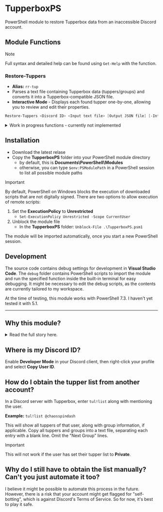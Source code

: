 # TupperboxPS
PowerShell module to restore Tupperbox data from an inaccessible Discord account.

## Module Functions
> [!NOTE]
> Full syntax and detailed help can be found using `Get-Help` with the function.
### Restore-Tuppers
- **Alias:** `rr-tup`
- Parses a text file containing Tupperbox data (tuppers/groups) and converts it into a Tupperbox-compatible JSON file.
- **Interactive Mode** - Displays each found tupper one-by-one, allowing you to review and edit their properties.
```powershell
Restore-Tuppers <Discord ID> <Input text file> [Output JSON file] [-Interactive]
```
<details>
  <summary>Work in progress functions - currently not implemented</summary>
  
### Test-Tuppers
- **Alias:** `t-tup`
- Checks the text file or JSON file for errors.
```powershell
Test-Tuppers <Input text/JSON file>
```

### Save-TupperAvatars
- **Alias:** `sv-tup`
- Downloads all tupper avatars into a subfolder. This is useful for avoiding link rot caused by Discord's CDN.
```powershell
Save-TupperAvatars <Input text/JSON file> [Output Folder]
```
</details>

## Installation
- Download the latest relase
- Copy the **TupperboxPS** folder into your PowerShell module directory
    - by default, this is **Documents\PowerShell\Modules**
    - otherwise, you can type `$env:PSModulePath` in a PowerShell session to list all possible module paths

> [!IMPORTANT]
> By default, PowerShell on Windows blocks the execution of downloaded scripts that are not digitally signed. There are two options to allow execution of remote scripts:
> 1. Set the **ExecutionPolicy** to **Unrestricted**
>     - `Set-ExecutionPolicy Unrestricted -Scope CurrentUser`
> 2. Unblock the module file
>     - In the **TupperboxPS** folder: `Unblock-File .\TupperboxPS.psm1`

The module will be imported automatically, once you start a new PowerShell session.

## Development
The source code contains debug settings for development in **Visual Studio Code**. The `debug` folder contains PowerShell scripts to import the module and run the specified function inside the built-in terminal for easy debugging. It might be necessary to edit the debug scripts, as the contents are currently tailored to my workspace.

At the time of testing, this module works with PowerShell 7.3. I haven't yet tested it with 5.1.

-----
## Why this module?
<details>
<summary>Read the full story here.</summary>

### 📖 Backstory
One of my friends accidentally dropped their phone in the pool. When they got a new one, they found themselves locked out of their Discord account, because the 2FA stopped working (despite the Google Authenticator cloud backup). We've tried every possible solution to get their account back, but ultimately had to create a new one.

However, they have a lot of tuppers, so it would be sad to see them all go and remake them from scratch. Fortunately, the tupper list from their old account was public, so I thought that - in theory - I could reconstruct the tupper data for them using that list.

So I copied all the tupper information - page by page. Then I made a quick (not really) and (definitely) dirty script using Microsoft's **Power Automate**, because I wanted to give it a try. The script worked and soon enough, I had a JSON file ready to be imported. I temporarily used my account to import them and - because I had Tupperbox Premium - reupload all the avatars to Tupperbox's CDN, so they would be safe from link rot. I don't think that's how it was intended to be used, but I just wanted to help my friend out. (I promise I won't do it again, pls don't hurt me-)

### 🛑 Limitations of the original script
The script worked fine for what I had to work with, but it had its issues, that made it unsuitable for sharing it with others:
- :x: It didn't account for nicknames and descriptions. That was fine for my friend, because they didn't use any of that, but if I were to use it, say, on my own tupper list, the script would most likely break.
- :x: **Power Automate scripts are tied to the author's Microsoft account.** As such, there is simply no way for me to share the original script.

### 📝 Rewrite in PowerShell
Recently, I've been learning more PowerShell at school. During that time, I've had the idea to rewrite the old script in PS, to make it more accessible for everyone. I also decided to make it a module, in order to include some other useful functions. The **TupperboxPS** module right here is the result of that.
</details>

## Where is my Discord ID?
Enable **Developer Mode** in your Discord client, then right-click your profile and select **Copy User ID**.

## How do I obtain the tupper list from another account?
In a Discord server with Tupperbox, enter `tul!list` along with mentioning the user.

**Example:** `tul!list @chaosspindash`

This will show all tuppers of that user, along with group information, if applicable. Copy all tuppers and groups into a text file, separating each entry with a blank line. Omit the "Next Group" lines.

> [!IMPORTANT]
> This will not work if the user has set their tupper list to **Private**.

## Why do I still have to obtain the list manually? Can't you just automate it too?
I believe it might be possible to automate this process in the future. However, there is a risk that your account might get flagged for "self-botting", which is against Discord's Terms of Service. So for now, it's best to play it safe.